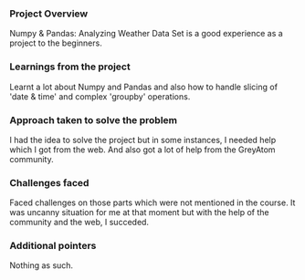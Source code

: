 ### Project Overview

 Numpy & Pandas: Analyzing Weather Data Set is a good experience as a project to the beginners.


### Learnings from the project

 Learnt a lot about Numpy and Pandas and also how to handle slicing of 'date & time' and complex 'groupby' operations.


### Approach taken to solve the problem

 I had the idea to solve the project but in some instances, I needed help which I got from the web. And also got a lot of help from the GreyAtom community.


### Challenges faced

 Faced challenges on those parts which were not mentioned in the course. It was uncanny situation for me at that moment but with the help of the community and the web, I succeded.


### Additional pointers

 Nothing as such.


